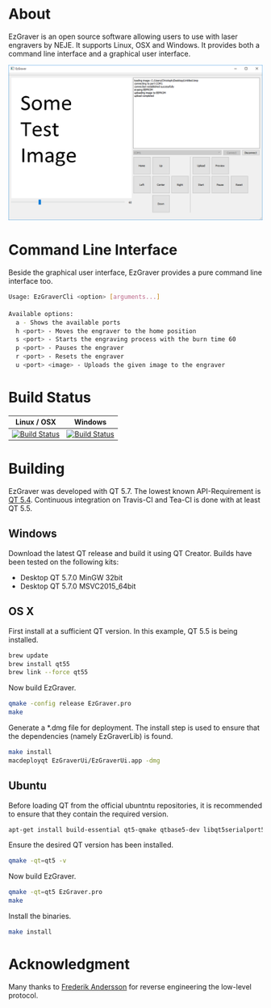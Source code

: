 # About
EzGraver is an open source software allowing users to use with laser engravers by NEJE. It supports Linux, OSX and Windows. It provides both a command line interface and a graphical user interface.

![](screenshot.png)

# Command Line Interface
Beside the graphical user interface, EzGraver provides a pure command line interface too.
```bash
Usage: EzGraverCli <option> [arguments...]

Available options:
  a - Shows the available ports
  h <port> - Moves the engraver to the home position
  s <port> - Starts the engraving process with the burn time 60
  p <port> - Pauses the engraver
  r <port> - Resets the engraver
  u <port> <image> - Uploads the given image to the engraver
```

# Build Status
| Linux / OSX | Windows |
|-------------|---------|
|[![Build Status](https://travis-ci.org/camrein/EzGraver.svg?branch=master)](https://travis-ci.org/camrein/EzGraver)|[![Build Status](https://tea-ci.org/api/badges/camrein/EzGraver/status.svg)](https://tea-ci.org/camrein/EzGraver)|

# Building
EzGraver was developed with QT 5.7. The lowest known API-Requirement is [QT 5.4](http://doc.qt.io/qt-5.7/qtimer.html#singleShot-4). Continuous integration on Travis-CI and Tea-CI is done with at least QT 5.5.

## Windows
Download the latest QT release and build it using QT Creator. Builds have been tested on the following kits:
- Desktop QT 5.7.0 MinGW 32bit
- Desktop QT 5.7.0 MSVC2015_64bit

## OS X
First install at a sufficient QT version. In this example, QT 5.5 is being installed.
```bash
brew update
brew install qt55
brew link --force qt55
```

Now build EzGraver.
```bash
qmake -config release EzGraver.pro
make
```

Generate a *.dmg file for deployment. The install step is used to ensure that the dependencies (namely EzGraverLib) is found.
```bash
make install
macdeployqt EzGraverUi/EzGraverUi.app -dmg
```


## Ubuntu
Before loading QT from the official ubuntntu repositories, it is recommended to ensure that they contain the required version.
```bash
apt-get install build-essential qt5-qmake qtbase5-dev libqt5serialport5-dev
```

Ensure the desired QT version has been installed.
```bash
qmake -qt=qt5 -v
```

Now build EzGraver.
```bash
qmake -qt=qt5 EzGraver.pro
make
```

Install the binaries.
```bash
make install
```

# Acknowledgment
Many thanks to [Frederik Andersson](https://github.com/Na1w) for reverse engineering the low-level protocol.


